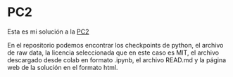 # PC2
Esta es mi solución a la [PC2](https://valeriacaroe.github.io/PC2/)

En el repositorio podemos encontrar los checkpoints de python, el archivo de raw data, la licencia seleccionada que en este caso es MIT, el archivo descargado desde colab en formato .ipynb, el archivo READ.md y la página web de la solución en el formato html.
